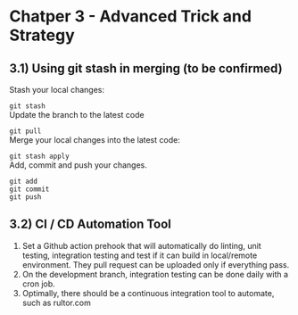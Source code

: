 # Chatper 3 - Advanced Trick and Strategy

## 3.1) Using git stash in merging (to be confirmed)  

Stash your local changes:  

```git stash```      
Update the branch to the latest code  

```git pull```    
Merge your local changes into the latest code:  

```git stash apply```  
Add, commit and push your changes. 
```
git add
git commit
git push
```  
  

## 3.2) CI / CD Automation Tool
1. Set a Github action prehook that will automatically do linting, unit testing, integration testing and test if it can build in local/remote environment. They pull request can be uploaded only if everything pass.   
2. On the development branch, integration testing can be done daily with a cron job.
3. Optimally, there should be a continuous integration tool to automate, such as rultor.com
